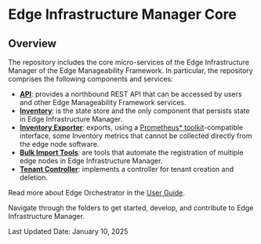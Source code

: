 # Edge Infrastructure Manager Core

## Overview

The repository includes the core micro-services of the Edge Infrastructure Manager of the Edge Manageability Framework.
In particular, the repository comprises the following components and services:

- [**API**](api/): provides a northbound REST API that can be accessed by users and other Edge Manageability Framework
services.
- [**Inventory**](inventory/): is the state store and the only component that persists state in Edge Infrastructure Manager.
- [**Inventory Exporter**](exporters-inventory/): exports, using a [Prometheus\* toolkit](https://prometheus.io/)-compatible
interface, some Inventory metrics that cannot be collected directly from the edge node software.
- [**Bulk Import Tools**](bulk-import-tools/): are tools that automate the registration of multiple edge nodes in
Edge Infrastructure Manager.
- [**Tenant Controller**](tenant-controller/): implements a controller for tenant creation and deletion.

Read more about Edge Orchestrator in the [User Guide][user-guide-url].

Navigate through the folders to get started, develop, and contribute to Edge Infrastructure
Manager.

Last Updated Date: January 10, 2025

[user-guide-url]: https://literate-adventure-7vjeyem.pages.github.io/edge_orchestrator/user_guide_main/content/user_guide/get_started_guide/gsg_content.html
